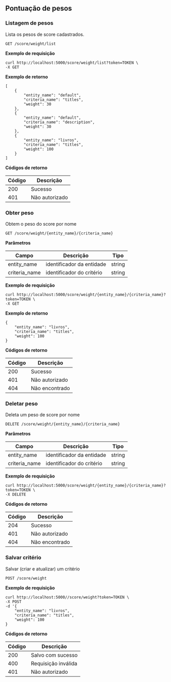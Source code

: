 ## Pontuação de pesos

### Listagem de pesos

Lista os pesos de score cadastrados.

    GET /score/weight/list
    
**Exemplo de requisição**

```
curl http://localhost:5000/score/weight/list?token=TOKEN \
-X GET
```

**Exemplo de retorno**

```
[
    {
        "entity_name": "default",
        "criteria_name": "titles",
        "weight": 30
    },
    {
        "entity_name": "default",
        "criteria_name": "description",
        "weight": 30
    },
    {
        "entity_name": "livros",
        "criteria_name": "titles",
        "weight": 100
    }
]
```

**Códigos de retorno**

| Código | Descrição |
|---|---|
| 200 | Sucesso |
| 401 | Não autorizado |

### Obter peso

Obtem o peso do score por nome

    GET /score/weight/{entity_name}/{criteria_name}
    
**Parâmetros**

| Campo | Descrição | Tipo |
|---|---|---|
| entity_name | identificador da entidade | string |
| criteria_name | identificador do critério | string |

**Exemplo de requisição**

```
curl http://localhost:5000/score/weight/{entity_name}/{criteria_name}?token=TOKEN \
-X GET
```

**Exemplo de retorno**

```
{
    "entity_name": "livros",
    "criteria_name": "titles",
    "weight": 100
}
```

**Códigos de retorno**

| Código | Descrição |
|---|---|
| 200 | Sucesso |
| 401 | Não autorizado |
| 404 | Não encontrado |

### Deletar peso

Deleta um peso de score por nome

    DELETE /score/weight/{entity_name}/{criteria_name}
    
**Parâmetros**

| Campo | Descrição | Tipo |
|---|---|---|
| entity_name | identificador da entidade | string |
| criteria_name | identificador do critério | string |

**Exemplo de requisição**

```
curl http://localhost:5000/score/weight/{entity_name}/{criteria_name}?token=TOKEN \
-X DELETE
```

**Códigos de retorno**

| Código | Descrição |
|---|---|
| 204 | Sucesso |
| 401 | Não autorizado |
| 404 | Não encontrado |

### Salvar critério

Salvar (criar e atualizar) um critério

    POST /score/weight
    
**Exemplo de requisição**

```
curl http://localhost:5000//score/weight?token=TOKEN \
-X POST
-d '{
    "entity_name": "livros",
    "criteria_name": "titles",
    "weight": 100
}
```

**Códigos de retorno**

| Código | Descrição |
|---|---|
| 200 | Salvo com sucesso |
| 400 | Requisição inválida |
| 401 | Não autorizado |